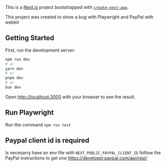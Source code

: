 This is a [Next.js](https://nextjs.org/) project bootstrapped with [`create-next-app`](https://github.com/vercel/next.js/tree/canary/packages/create-next-app).

This project was created to show a bug with Playwright and PayPal with webkit

## Getting Started

First, run the development server:

```bash
npm run dev
# or
yarn dev
# or
pnpm dev
# or
bun dev
```

Open [http://localhost:3000](http://localhost:3000) with your browser to see the result.


## Run Playwright

Run the command `npm run test`

## Paypal client id is required

Is necesarry have an env file with `NEXT_PUBLIC_PAYPAL_CLIENT_ID` folllow the PayPal instructions to get one https://developer.paypal.com/api/rest/
